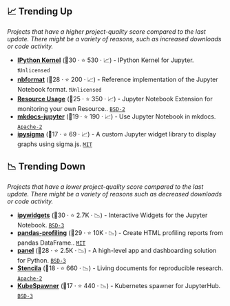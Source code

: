 ## 📈 Trending Up

_Projects that have a higher project-quality score compared to the last update. There might be a variety of reasons, such as increased downloads or code activity._

- <b><a href="https://github.com/ipython/ipykernel">IPython Kernel</a></b> (🥇30 ·  ⭐ 530 · 📈) - IPython Kernel for Jupyter. <code>❗Unlicensed</code>
- <b><a href="https://github.com/jupyter/nbformat">nbformat</a></b> (🥇28 ·  ⭐ 200 · 📈) - Reference implementation of the Jupyter Notebook format. <code>❗Unlicensed</code>
- <b><a href="https://github.com/jupyter-server/jupyter-resource-usage">Resource Usage</a></b> (🥇25 ·  ⭐ 350 · 📈) - Jupyter Notebook Extension for monitoring your own Resource.. <code><a href="http://bit.ly/3rqEWVr">BSD-2</a></code>
- <b><a href="https://github.com/danielfrg/mkdocs-jupyter">mkdocs-jupyter</a></b> (🥉19 ·  ⭐ 190 · 📈) - Use Jupyter Notebook in mkdocs. <code><a href="http://bit.ly/3nYMfla">Apache-2</a></code>
- <b><a href="https://github.com/medialab/ipysigma">ipysigma</a></b> (🥉17 ·  ⭐ 69 · 📈) - A custom Jupyter widget library to display graphs using sigma.js. <code><a href="http://bit.ly/34MBwT8">MIT</a></code>

## 📉 Trending Down

_Projects that have a lower project-quality score compared to the last update. There might be a variety of reasons such as decreased downloads or code activity._

- <b><a href="https://github.com/jupyter-widgets/ipywidgets">ipywidgets</a></b> (🥇30 ·  ⭐ 2.7K · 📉) - Interactive Widgets for the Jupyter Notebook. <code><a href="http://bit.ly/3aKzpTv">BSD-3</a></code>
- <b><a href="https://github.com/ydataai/ydata-profiling">pandas-profiling</a></b> (🥇29 ·  ⭐ 10K · 📉) - Create HTML profiling reports from pandas DataFrame.. <code><a href="http://bit.ly/34MBwT8">MIT</a></code>
- <b><a href="https://github.com/holoviz/panel">panel</a></b> (🥈28 ·  ⭐ 2.5K · 📉) - A high-level app and dashboarding solution for Python. <code><a href="http://bit.ly/3aKzpTv">BSD-3</a></code>
- <b><a href="https://github.com/stencila/stencila">Stencila</a></b> (🥉18 ·  ⭐ 660 · 📉) - Living documents for reproducible research. <code><a href="http://bit.ly/3nYMfla">Apache-2</a></code>
- <b><a href="https://github.com/jupyterhub/kubespawner">KubeSpawner</a></b> (🥈17 ·  ⭐ 440 · 📉) - Kubernetes spawner for JupyterHub. <code><a href="http://bit.ly/3aKzpTv">BSD-3</a></code>

